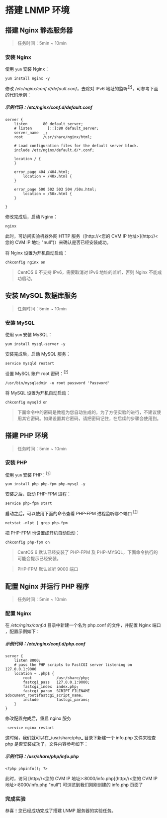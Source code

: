 <div class="lab-edi-doc">

# 搭建 LNMP 环境

## 搭建 Nginx 静态服务器

> 任务时间：5min ~ 10min

### 安装 Nginx

使用 `yum` 安装 Nginx：

```
yum install nginx -y

```

修改 _/etc/nginx/conf.d/default.conf_，去除对 IPv6 地址的监听<sup>[[?](#stage-1-step-1-ipv6)]</sup>，可参考下面的代码示例：

##### 示例代码：/etc/nginx/conf.d/default.conf

```
server {
    listen       80 default_server;
    # listen       [::]:80 default_server;
    server_name  _;
    root         /usr/share/nginx/html;

    # Load configuration files for the default server block.
    include /etc/nginx/default.d/*.conf;

    location / {
    }

    error_page 404 /404.html;
        location = /40x.html {
    }

    error_page 500 502 503 504 /50x.html;
        location = /50x.html {
    }

}

```

修改完成后，启动 Nginx：

```
nginx

```

此时，可访问实验机器外网 HTTP 服务（[http://<您的 CVM IP 地址>](http://<您的 CVM IP 地址 "null")）来确认是否已经安装成功。

将 Nginx 设置为开机自动启动：

```
chkconfig nginx on

```

<a id="stage-1-step-1-ipv6"></a>

> CentOS 6 不支持 IPv6，需要取消对 IPv6 地址的监听，否则 Nginx 不能成功启动。

## 安装 MySQL 数据库服务

> 任务时间：5min ~ 10min

### 安装 MySQL

使用 `yum` 安装 MySQL：

```
yum install mysql-server -y

```

安装完成后，启动 MySQL 服务：

```
service mysqld restart

```

设置 MySQL 账户 root 密码：<sup>[[?](#stage-2-step-1-password)]</sup>

```
/usr/bin/mysqladmin -u root password 'Password'

```

将 MySQL 设置为开机自动启动：

```
chkconfig mysqld on

```

<a id="stage-2-step-1-password"></a>

> 下面命令中的密码是教程为您自动生成的，为了方便实验的进行，不建议使用其它密码。如果设置其它密码，请把密码记住，在后续的步骤会使用到。

## 搭建 PHP 环境

> 任务时间：5min ~ 10min

### 安装 PHP

使用 `yum` 安装 PHP：<sup>[[?](#stage-3-step-1-php)]</sup>

```
yum install php php-fpm php-mysql -y

```

安装之后，启动 PHP-FPM 进程：

```
service php-fpm start

```

启动之后，可以使用下面的命令查看 PHP-FPM 进程监听哪个端口 <sup>[[?](#stage-3-step-1-port)]</sup>

```
netstat -nlpt | grep php-fpm

```

把 PHP-FPM 也设置成开机自动启动：

```
chkconfig php-fpm on

```

<a id="stage-3-step-1-php"></a>

> CentOS 6 默认已经安装了 PHP-FPM 及 PHP-MYSQL，下面命令执行的可能会提示已经安装。

<a id="stage-3-step-1-port"></a>

> PHP-FPM 默认监听 9000 端口

## 配置 Nginx 并运行 PHP 程序

> 任务时间：5min ~ 10min

### 配置 Nginx

在 _/etc/nginx/conf.d_ 目录中新建一个名为 php.conf 的文件，并配置 Nginx 端口 ，配置示例如下：

##### 示例代码：/etc/nginx/conf.d/php.conf

```
server {
    listen 8000;
    # pass the PHP scripts to FastCGI server listening on 127.0.0.1:9000
    location ~ .php$ {
        root           /usr/share/php;
        fastcgi_pass   127.0.0.1:9000;
        fastcgi_index  index.php;
        fastcgi_param  SCRIPT_FILENAME  $document_root$fastcgi_script_name;
        include        fastcgi_params;
    }
}

```

修改配置完成后，重启 nginx 服务

```
 service nginx restart

```

这时候，我们就可以在_/usr/share/php_ 目录下新建一个 info.php 文件来检查 php 是否安装成功了，文件内容参考如下：

##### 示例代码：/usr/share/php/info.php

```
<?php phpinfo(); ?>

```

此时，访问 [http://<您的 CVM IP 地址>:8000/info.php](http://<您的 CVM IP 地址>:8000/info.php "null") 可浏览到我们刚刚创建的 info.php 页面了

### 完成实验

恭喜！您已经成功完成了搭建 LNMP 服务器的实验任务。

</div>